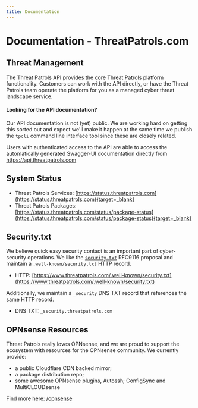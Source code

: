 ```yaml
---
title: Documentation
---
```


# Documentation - ThreatPatrols.com

## Threat Management
The Threat Patrols API provides the core Threat Patrols platform functionality.  Customers can work with the 
API directly, or have the Threat Patrols team operate the platform for you as a managed cyber threat landscape 
service. 

#### Looking for the API documentation?

Our API documentation is not (yet) public.  We are working hard on getting this sorted out and expect we'll 
make it happen at the same time we publish the `tpcli` command line interface tool since these are closely 
related.

Users with authenticated access to the API are able to access the automatically generated Swagger-UI documentation
directly from https://api.threatpatrols.com


## System Status
 - Threat Patrols Services: [https://status.threatpatrols.com](https://status.threatpatrols.com){target=_blank}
 - Threat Patrols Packages: [https://status.threatpatrols.com/status/package-status](https://status.threatpatrols.com/status/package-status){target=_blank}


## Security.txt
We believe quick easy security contact is an important part of cyber-security operations.  We
like the [`security.txt`](https://securitytxt.org/) RFC9116 proposal and maintain 
a `.well-known/security.txt` HTTP record.

 - HTTP: [https://www.threatpatrols.com/.well-known/security.txt](https://www.threatpatrols.com/.well-known/security.txt)

Additionally, we maintain a `_security` DNS TXT record that references the same HTTP record.

 - DNS TXT: `_security.threatpatrols.com`


## OPNsense Resources
Threat Patrols really loves OPNsense, and we are proud to support the ecosystem with
resources for the OPNsense community.  We currently provide:

 - a public Cloudflare CDN backed mirror; 
 - a package distribution repo; 
 - some awesome OPNsense plugins, Autossh; ConfigSync and MultiCLOUDsense

Find more here: [/opnsense](https://documentation.threatpatrols.com/opnsense/)
